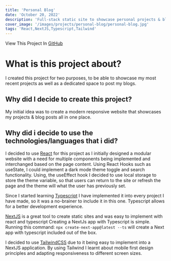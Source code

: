```yaml
---
title: 'Personal Blog'
date: 'October 20, 2022'
description: 'Full-stack static site to showcase personal projects & blog posts.'
cover_image: '/images/projects/personal-blog/personal-blog.jpg'
tags: 'React,NextJS,Typescript,Tailwind'
---
```

View This Project In [GitHub](https://github.com/DomDevs2000/React-NextJS-Personal-Website)
# What is this project about?

I created this project for two purposes, to be able to showcase my most recent projects as well as a dedicated space to
post my blogs.

## Why did I decide to create this project?

My initial idea was to create a modern responsive website that showcases my projects & blog posts all in one
place.

## Why did i decide to use the technologies/languages that i did?

I decided to use [React](https://www.reactjs.org) for this project as I initially designed a modular website with a need
for multiple components being implemented and interchanged based on the page content. Using React Hooks such as useState, I could implement a dark mode theme toggle and search
functionality. Using, the useEffect hook I decided to use local storage to store the theme variable, so that users can return to the site or refresh the page and the theme will what the user has previously set.

Since I started learning [Typescript](https://www.typescriptlang.org/) I have implemented it into every project I have made, so
it was a no-brainer to include it in this one. Typescript allows for a better development experience.

[NextJS](https://nextjs.org) is a great tool to create static sites and was easy to implement with react and
typescript Creating a NextJs app with Typescript is simple. Running this command:
```npx create-next-app@latest --ts```
will create a
Next app with typescript included out of the box.

I decided to use [TailwindCSS](https://tailwindcss.com/) due to it being easy to implement into a NextJS application. By
using Tailwind I
learnt about mobile first design principles and adapting responsiveness to different screen sizes.
